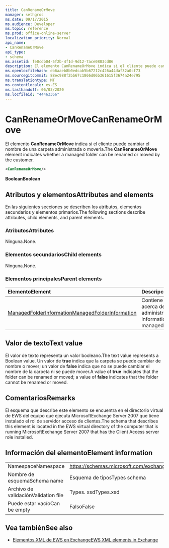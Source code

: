 ```yaml
---
title: CanRenameOrMove
manager: sethgros
ms.date: 09/17/2015
ms.audience: Developer
ms.topic: reference
ms.prod: office-online-server
localization_priority: Normal
api_name:
- CanRenameOrMove
api_type:
- schema
ms.assetid: fe0cdb04-5f2b-4f1d-9d12-7ace0883cd86
description: El elemento CanRenameOrMove indica si el cliente puede cambiar el nombre de una carpeta administrada o moverla.
ms.openlocfilehash: eb6aaeb8b0edcab5b67212c426a44daf32a0cf73
ms.sourcegitcommit: 88ec988f2bb67c1866d06b361615f3674a24e795
ms.translationtype: MT
ms.contentlocale: es-ES
ms.lasthandoff: 06/03/2020
ms.locfileid: "44463366"
---
```

# <a name="canrenameormove"></a><span data-ttu-id="e50d1-103">CanRenameOrMove</span><span class="sxs-lookup"><span data-stu-id="e50d1-103">CanRenameOrMove</span></span>

<span data-ttu-id="e50d1-104">El elemento **CanRenameOrMove** indica si el cliente puede cambiar el nombre de una carpeta administrada o moverla.</span><span class="sxs-lookup"><span data-stu-id="e50d1-104">The **CanRenameOrMove** element indicates whether a managed folder can be renamed or moved by the customer.</span></span> 
  
```xml
<CanRenameOrMove/>
```

 <span data-ttu-id="e50d1-105">**Boolean**</span><span class="sxs-lookup"><span data-stu-id="e50d1-105">**Boolean**</span></span>
## <a name="attributes-and-elements"></a><span data-ttu-id="e50d1-106">Atributos y elementos</span><span class="sxs-lookup"><span data-stu-id="e50d1-106">Attributes and elements</span></span>

<span data-ttu-id="e50d1-107">En las siguientes secciones se describen los atributos, elementos secundarios y elementos primarios.</span><span class="sxs-lookup"><span data-stu-id="e50d1-107">The following sections describe attributes, child elements, and parent elements.</span></span>
  
### <a name="attributes"></a><span data-ttu-id="e50d1-108">Atributos</span><span class="sxs-lookup"><span data-stu-id="e50d1-108">Attributes</span></span>

<span data-ttu-id="e50d1-109">Ninguna.</span><span class="sxs-lookup"><span data-stu-id="e50d1-109">None.</span></span>
  
### <a name="child-elements"></a><span data-ttu-id="e50d1-110">Elementos secundarios</span><span class="sxs-lookup"><span data-stu-id="e50d1-110">Child elements</span></span>

<span data-ttu-id="e50d1-111">Ninguna.</span><span class="sxs-lookup"><span data-stu-id="e50d1-111">None.</span></span>
  
### <a name="parent-elements"></a><span data-ttu-id="e50d1-112">Elementos principales</span><span class="sxs-lookup"><span data-stu-id="e50d1-112">Parent elements</span></span>

|<span data-ttu-id="e50d1-113">**Elemento**</span><span class="sxs-lookup"><span data-stu-id="e50d1-113">**Element**</span></span>|<span data-ttu-id="e50d1-114">**Descripción**</span><span class="sxs-lookup"><span data-stu-id="e50d1-114">**Description**</span></span>|
|:-----|:-----|
|[<span data-ttu-id="e50d1-115">ManagedFolderInformation</span><span class="sxs-lookup"><span data-stu-id="e50d1-115">ManagedFolderInformation</span></span>](managedfolderinformation.md) <br/> |<span data-ttu-id="e50d1-116">Contiene información acerca de una carpeta administrada.</span><span class="sxs-lookup"><span data-stu-id="e50d1-116">Contains information about a managed folder.</span></span>  <br/> |
   
## <a name="text-value"></a><span data-ttu-id="e50d1-117">Valor de texto</span><span class="sxs-lookup"><span data-stu-id="e50d1-117">Text value</span></span>

<span data-ttu-id="e50d1-118">El valor de texto representa un valor booleano.</span><span class="sxs-lookup"><span data-stu-id="e50d1-118">The text value represents a Boolean value.</span></span> <span data-ttu-id="e50d1-119">Un valor de **true** indica que la carpeta se puede cambiar de nombre o mover; un valor de **false** indica que no se puede cambiar el nombre de la carpeta ni se puede mover.</span><span class="sxs-lookup"><span data-stu-id="e50d1-119">A value of **true** indicates that the folder can be renamed or moved; a value of **false** indicates that the folder cannot be renamed or moved.</span></span> 
  
## <a name="remarks"></a><span data-ttu-id="e50d1-120">Comentarios</span><span class="sxs-lookup"><span data-stu-id="e50d1-120">Remarks</span></span>

<span data-ttu-id="e50d1-121">El esquema que describe este elemento se encuentra en el directorio virtual de EWS del equipo que ejecuta MicrosoftExchange Server 2007 que tiene instalado el rol de servidor acceso de clientes.</span><span class="sxs-lookup"><span data-stu-id="e50d1-121">The schema that describes this element is located in the EWS virtual directory of the computer that is running MicrosoftExchange Server 2007 that has the Client Access server role installed.</span></span>
  
## <a name="element-information"></a><span data-ttu-id="e50d1-122">Información del elemento</span><span class="sxs-lookup"><span data-stu-id="e50d1-122">Element information</span></span>

|||
|:-----|:-----|
|<span data-ttu-id="e50d1-123">Namespace</span><span class="sxs-lookup"><span data-stu-id="e50d1-123">Namespace</span></span>  <br/> |https://schemas.microsoft.com/exchange/services/2006/types  <br/> |
|<span data-ttu-id="e50d1-124">Nombre de esquema</span><span class="sxs-lookup"><span data-stu-id="e50d1-124">Schema name</span></span>  <br/> |<span data-ttu-id="e50d1-125">Esquema de tipos</span><span class="sxs-lookup"><span data-stu-id="e50d1-125">Types schema</span></span>  <br/> |
|<span data-ttu-id="e50d1-126">Archivo de validación</span><span class="sxs-lookup"><span data-stu-id="e50d1-126">Validation file</span></span>  <br/> |<span data-ttu-id="e50d1-127">Types. xsd</span><span class="sxs-lookup"><span data-stu-id="e50d1-127">Types.xsd</span></span>  <br/> |
|<span data-ttu-id="e50d1-128">Puede estar vacío</span><span class="sxs-lookup"><span data-stu-id="e50d1-128">Can be empty</span></span>  <br/> |<span data-ttu-id="e50d1-129">Falso</span><span class="sxs-lookup"><span data-stu-id="e50d1-129">False</span></span>  <br/> |
   
## <a name="see-also"></a><span data-ttu-id="e50d1-130">Vea también</span><span class="sxs-lookup"><span data-stu-id="e50d1-130">See also</span></span>



- [<span data-ttu-id="e50d1-131">Elementos XML de EWS en Exchange</span><span class="sxs-lookup"><span data-stu-id="e50d1-131">EWS XML elements in Exchange</span></span>](ews-xml-elements-in-exchange.md)

